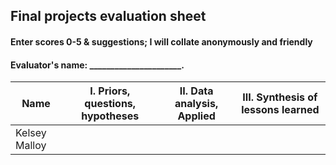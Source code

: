 ## Final projects evaluation sheet
#### Enter scores 0-5 & suggestions; I will collate anonymously and friendly
#### Evaluator's name: ______________________.

Name | I. Priors, questions, hypotheses | II. Data analysis, Applied | III. Synthesis of lessons learned
-----|------ | -------------------|----------------------
Kelsey Malloy | | | 
